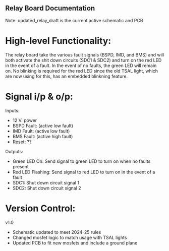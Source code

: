 ## Relay Board Documentation

Note: updated_relay_draft is the current active schematic and PCB

# High-level Functionality:

The relay board take the various fault signals (BSPD, IMD, and BMS) and will both activate the shit down circuits (SDC1 & SDC2) and turn on the red LED in the event of a fault. In the event of no faults, the green LED will remain on. No blinking is required for the red LED since the old TSAL light, which are now using for this, has an embedded blinkning feature.

# Signal i/p & o/p:

Inputs:

 - 12 V: power
 - BSPD Fault: (active low fault)
 - IMD Fault: (active low fault)
 - BMS Fault: (active high fault)
 - Reset: ??

Outputs:

 - Green LED On: Send signal to green LED to turn on when no faults present
 - Red LED Flashing: Send signal to red LED to turn on in the event of a fault
 - SDC1: Shut down circuit signal 1
 - SDC2: Shut down circuit signal 2

# Version Control:
v1.0

 - Schematic updated to meet 2024-25 rules
 - Changed mosfet logic to match usage with TSAL lights
 - Updated PCB to fit new mosfets and include a ground plane

